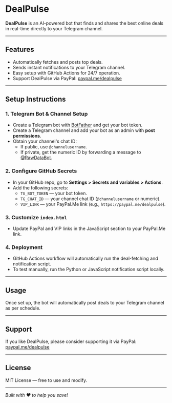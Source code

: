 # DealPulse

**DealPulse** is an AI-powered bot that finds and shares the best online deals in real-time directly to your Telegram channel.

---

## Features

- Automatically fetches and posts top deals.
- Sends instant notifications to your Telegram channel.
- Easy setup with GitHub Actions for 24/7 operation.
- Support DealPulse via PayPal: [paypal.me/dealpulse](https://paypal.me/dealpulse)

---

## Setup Instructions

### 1. Telegram Bot & Channel Setup
- Create a Telegram bot with [BotFather](https://t.me/BotFather) and get your bot token.
- Create a Telegram channel and add your bot as an admin with **post permissions**.
- Obtain your channel's chat ID:
  - If public, use `@channelusername`.
  - If private, get the numeric ID by forwarding a message to [@RawDataBot](https://t.me/RawDataBot).

### 2. Configure GitHub Secrets
- In your GitHub repo, go to **Settings > Secrets and variables > Actions**.
- Add the following secrets:
  - `TG_BOT_TOKEN` — your bot token.
  - `TG_CHAT_ID` — your channel chat ID (`@channelusername` or numeric).
  - `VIP_LINK` — your PayPal.Me link (e.g., `https://paypal.me/dealpulse`).

### 3. Customize `index.html`
- Update PayPal and VIP links in the JavaScript section to your PayPal.Me link.

### 4. Deployment
- GitHub Actions workflow will automatically run the deal-fetching and notification script.
- To test manually, run the Python or JavaScript notification script locally.

---

## Usage

Once set up, the bot will automatically post deals to your Telegram channel as per schedule.

---

## Support

If you like DealPulse, please consider supporting it via PayPal: [paypal.me/dealpulse](https://paypal.me/dealpulse)

---

## License

MIT License — free to use and modify.

---

*Built with ❤️ to help you save!*
